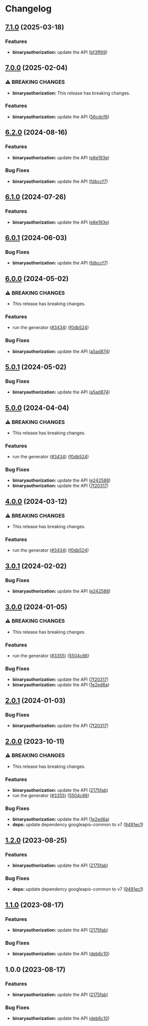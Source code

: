 # Changelog

## [7.1.0](https://github.com/googleapis/google-api-nodejs-client/compare/binaryauthorization-v7.0.0...binaryauthorization-v7.1.0) (2025-03-18)


### Features

* **binaryauthorization:** update the API ([bf3ff69](https://github.com/googleapis/google-api-nodejs-client/commit/bf3ff69097d80cd39bfec7c0e8c52716db6fa6e7))

## [7.0.0](https://github.com/googleapis/google-api-nodejs-client/compare/binaryauthorization-v6.2.0...binaryauthorization-v7.0.0) (2025-02-04)


### ⚠ BREAKING CHANGES

* **binaryauthorization:** This release has breaking changes.

### Features

* **binaryauthorization:** update the API ([56cdcf6](https://github.com/googleapis/google-api-nodejs-client/commit/56cdcf6db0fe5feb262b6468922b595eb02f5772))

## [6.2.0](https://github.com/googleapis/google-api-nodejs-client/compare/binaryauthorization-v6.1.0...binaryauthorization-v6.2.0) (2024-08-16)


### Features

* **binaryauthorization:** update the API ([e8e193e](https://github.com/googleapis/google-api-nodejs-client/commit/e8e193e7c40afd9aec2fff78849242944e24f804))


### Bug Fixes

* **binaryauthorization:** update the API ([fdbccf7](https://github.com/googleapis/google-api-nodejs-client/commit/fdbccf74e7cc9b8aeabba9ee4c0584f8cb7d359f))

## [6.1.0](https://github.com/googleapis/google-api-nodejs-client/compare/binaryauthorization-v6.0.1...binaryauthorization-v6.1.0) (2024-07-26)


### Features

* **binaryauthorization:** update the API ([e8e193e](https://github.com/googleapis/google-api-nodejs-client/commit/e8e193e7c40afd9aec2fff78849242944e24f804))

## [6.0.1](https://github.com/googleapis/google-api-nodejs-client/compare/binaryauthorization-v6.0.0...binaryauthorization-v6.0.1) (2024-06-03)


### Bug Fixes

* **binaryauthorization:** update the API ([fdbccf7](https://github.com/googleapis/google-api-nodejs-client/commit/fdbccf74e7cc9b8aeabba9ee4c0584f8cb7d359f))

## [6.0.0](https://github.com/googleapis/google-api-nodejs-client/compare/binaryauthorization-v5.0.1...binaryauthorization-v6.0.0) (2024-05-02)


### ⚠ BREAKING CHANGES

* This release has breaking changes.

### Features

* run the generator ([#3434](https://github.com/googleapis/google-api-nodejs-client/issues/3434)) ([f0db524](https://github.com/googleapis/google-api-nodejs-client/commit/f0db524bb26f05cea3dec4c0ed66b496399e3857))


### Bug Fixes

* **binaryauthorization:** update the API ([a5ad874](https://github.com/googleapis/google-api-nodejs-client/commit/a5ad874a862e827b55278bd56f25d6efbcc797c6))

## [5.0.1](https://github.com/googleapis/google-api-nodejs-client/compare/binaryauthorization-v5.0.0...binaryauthorization-v5.0.1) (2024-05-02)


### Bug Fixes

* **binaryauthorization:** update the API ([a5ad874](https://github.com/googleapis/google-api-nodejs-client/commit/a5ad874a862e827b55278bd56f25d6efbcc797c6))

## [5.0.0](https://github.com/googleapis/google-api-nodejs-client/compare/binaryauthorization-v4.0.0...binaryauthorization-v5.0.0) (2024-04-04)


### ⚠ BREAKING CHANGES

* This release has breaking changes.

### Features

* run the generator ([#3434](https://github.com/googleapis/google-api-nodejs-client/issues/3434)) ([f0db524](https://github.com/googleapis/google-api-nodejs-client/commit/f0db524bb26f05cea3dec4c0ed66b496399e3857))


### Bug Fixes

* **binaryauthorization:** update the API ([e242588](https://github.com/googleapis/google-api-nodejs-client/commit/e24258843b6b8d761e46cf1652ff4c284a19eeba))
* **binaryauthorization:** update the API ([7f20317](https://github.com/googleapis/google-api-nodejs-client/commit/7f20317264d67cf4cbec409e2eb1c9483349aaa6))

## [4.0.0](https://github.com/googleapis/google-api-nodejs-client/compare/binaryauthorization-v3.0.1...binaryauthorization-v4.0.0) (2024-03-12)


### ⚠ BREAKING CHANGES

* This release has breaking changes.

### Features

* run the generator ([#3434](https://github.com/googleapis/google-api-nodejs-client/issues/3434)) ([f0db524](https://github.com/googleapis/google-api-nodejs-client/commit/f0db524bb26f05cea3dec4c0ed66b496399e3857))

## [3.0.1](https://github.com/googleapis/google-api-nodejs-client/compare/binaryauthorization-v3.0.0...binaryauthorization-v3.0.1) (2024-02-02)


### Bug Fixes

* **binaryauthorization:** update the API ([e242588](https://github.com/googleapis/google-api-nodejs-client/commit/e24258843b6b8d761e46cf1652ff4c284a19eeba))

## [3.0.0](https://github.com/googleapis/google-api-nodejs-client/compare/binaryauthorization-v2.0.1...binaryauthorization-v3.0.0) (2024-01-05)


### ⚠ BREAKING CHANGES

* This release has breaking changes.

### Features

* run the generator ([#3355](https://github.com/googleapis/google-api-nodejs-client/issues/3355)) ([5504c86](https://github.com/googleapis/google-api-nodejs-client/commit/5504c86fd61740886047320e2ed70f02a164acd7))


### Bug Fixes

* **binaryauthorization:** update the API ([7f20317](https://github.com/googleapis/google-api-nodejs-client/commit/7f20317264d67cf4cbec409e2eb1c9483349aaa6))
* **binaryauthorization:** update the API ([1e2ed6a](https://github.com/googleapis/google-api-nodejs-client/commit/1e2ed6a6d6414d9867e03938527d4d842aa50cbc))

## [2.0.1](https://github.com/googleapis/google-api-nodejs-client/compare/binaryauthorization-v2.0.0...binaryauthorization-v2.0.1) (2024-01-03)


### Bug Fixes

* **binaryauthorization:** update the API ([7f20317](https://github.com/googleapis/google-api-nodejs-client/commit/7f20317264d67cf4cbec409e2eb1c9483349aaa6))

## [2.0.0](https://github.com/googleapis/google-api-nodejs-client/compare/binaryauthorization-v1.2.0...binaryauthorization-v2.0.0) (2023-10-11)


### ⚠ BREAKING CHANGES

* This release has breaking changes.

### Features

* **binaryauthorization:** update the API ([2175fab](https://github.com/googleapis/google-api-nodejs-client/commit/2175fab3e4445c49f80dc71d59919a529ca45e47))
* run the generator ([#3355](https://github.com/googleapis/google-api-nodejs-client/issues/3355)) ([5504c86](https://github.com/googleapis/google-api-nodejs-client/commit/5504c86fd61740886047320e2ed70f02a164acd7))


### Bug Fixes

* **binaryauthorization:** update the API ([1e2ed6a](https://github.com/googleapis/google-api-nodejs-client/commit/1e2ed6a6d6414d9867e03938527d4d842aa50cbc))
* **deps:** update dependency googleapis-common to v7 ([9491ec1](https://github.com/googleapis/google-api-nodejs-client/commit/9491ec1cdc3c413e7d73edcfcd59cf5c28a7c855))

## [1.2.0](https://github.com/googleapis/google-api-nodejs-client/compare/binaryauthorization-v1.1.0...binaryauthorization-v1.2.0) (2023-08-25)


### Features

* **binaryauthorization:** update the API ([2175fab](https://github.com/googleapis/google-api-nodejs-client/commit/2175fab3e4445c49f80dc71d59919a529ca45e47))


### Bug Fixes

* **deps:** update dependency googleapis-common to v7 ([9491ec1](https://github.com/googleapis/google-api-nodejs-client/commit/9491ec1cdc3c413e7d73edcfcd59cf5c28a7c855))

## [1.1.0](https://github.com/googleapis/google-api-nodejs-client/compare/binaryauthorization-v1.0.0...binaryauthorization-v1.1.0) (2023-08-17)


### Features

* **binaryauthorization:** update the API ([2175fab](https://github.com/googleapis/google-api-nodejs-client/commit/2175fab3e4445c49f80dc71d59919a529ca45e47))


### Bug Fixes

* **binaryauthorization:** update the API ([deb6c10](https://github.com/googleapis/google-api-nodejs-client/commit/deb6c10db655195466386933c707d731ca2cc867))

## 1.0.0 (2023-08-17)


### Features

* **binaryauthorization:** update the API ([2175fab](https://github.com/googleapis/google-api-nodejs-client/commit/2175fab3e4445c49f80dc71d59919a529ca45e47))


### Bug Fixes

* **binaryauthorization:** update the API ([deb6c10](https://github.com/googleapis/google-api-nodejs-client/commit/deb6c10db655195466386933c707d731ca2cc867))
